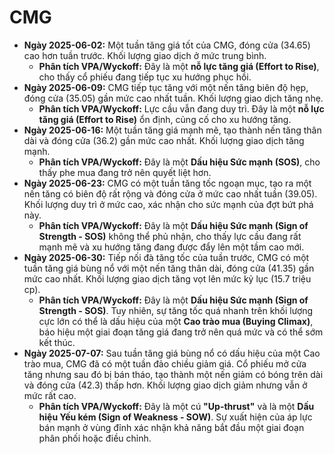 # CMG

- **Ngày 2025-06-02:** Một tuần tăng giá tốt của CMG, đóng cửa (34.65) cao hơn tuần trước. Khối lượng giao dịch ở mức trung bình.
    - **Phân tích VPA/Wyckoff:** Đây là một **nỗ lực tăng giá (Effort to Rise)**, cho thấy cổ phiếu đang tiếp tục xu hướng phục hồi.
- **Ngày 2025-06-09:** CMG tiếp tục tăng với một nến tăng biên độ hẹp, đóng cửa (35.05) gần mức cao nhất tuần. Khối lượng giao dịch tăng nhẹ.
    - **Phân tích VPA/Wyckoff:** Lực cầu vẫn đang duy trì. Đây là một **nỗ lực tăng giá (Effort to Rise)** ổn định, củng cố cho xu hướng tăng.
- **Ngày 2025-06-16:** Một tuần tăng giá mạnh mẽ, tạo thành nến tăng thân dài và đóng cửa (36.2) gần mức cao nhất. Khối lượng giao dịch tăng mạnh.
    - **Phân tích VPA/Wyckoff:** Đây là một **Dấu hiệu Sức mạnh (SOS)**, cho thấy phe mua đang trở nên quyết liệt hơn.
- **Ngày 2025-06-23:** CMG có một tuần tăng tốc ngoạn mục, tạo ra một nến tăng có biên độ rất rộng và đóng cửa ở mức cao nhất tuần (39.05). Khối lượng duy trì ở mức cao, xác nhận cho sức mạnh của đợt bứt phá này.
    - **Phân tích VPA/Wyckoff:** Đây là một **Dấu hiệu Sức mạnh (Sign of Strength - SOS)** không thể phủ nhận, cho thấy lực cầu đang rất mạnh mẽ và xu hướng tăng đang được đẩy lên một tầm cao mới.
- **Ngày 2025-06-30:** Tiếp nối đà tăng tốc của tuần trước, CMG có một tuần tăng giá bùng nổ với một nến tăng thân dài, đóng cửa (41.35) gần mức cao nhất. Khối lượng giao dịch tăng vọt lên mức kỷ lục (15.7 triệu cp).
    - **Phân tích VPA/Wyckoff:** Đây là một **Dấu hiệu Sức mạnh (Sign of Strength - SOS)**. Tuy nhiên, sự tăng tốc quá nhanh trên khối lượng cực lớn có thể là dấu hiệu của một **Cao trào mua (Buying Climax)**, báo hiệu một giai đoạn tăng giá đang trở nên quá mức và có thể sớm kết thúc.
- **Ngày 2025-07-07:** Sau tuần tăng giá bùng nổ có dấu hiệu của một Cao trào mua, CMG đã có một tuần đảo chiều giảm giá. Cổ phiếu mở cửa tăng nhưng sau đó bị bán tháo, tạo thành một nến giảm có bóng trên dài và đóng cửa (42.3) thấp hơn. Khối lượng giao dịch giảm nhưng vẫn ở mức rất cao.
    - **Phân tích VPA/Wyckoff:** Đây là một cú **"Up-thrust"** và là một **Dấu hiệu Yếu kém (Sign of Weakness - SOW)**. Sự xuất hiện của áp lực bán mạnh ở vùng đỉnh xác nhận khả năng bắt đầu một giai đoạn phân phối hoặc điều chỉnh.


